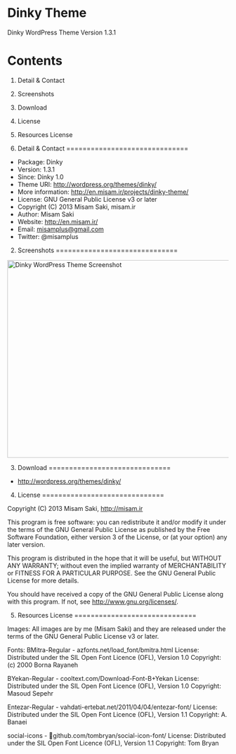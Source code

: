 Dinky Theme
==========

Dinky WordPress Theme Version 1.3.1

Contents
==============================

1. Detail & Contact
2. Screenshots
3. Download
4. License
5. Resources License

1. Detail & Contact
==============================

* Package: Dinky
* Version: 1.3.1
* Since: Dinky 1.0
* Theme URI: http://wordpress.org/themes/dinky/
* More information: http://en.misam.ir/projects/dinky-theme/
* License: GNU General Public License v3 or later
* Copyright (C) 2013  Misam Saki, misam.ir
* Author: Misam Saki
* Website: http://en.misam.ir/
* Email: misamplus@gmail.com
* Twitter: @misamplus

2. Screenshots
==============================

<img src="https://raw.github.com/misamplus/dinky-theme/master/screenshot.png" alt="Dinky WordPress Theme Screenshot" title="Screenshot" width="600px" height="450px" />

3. Download
==============================

* http://wordpress.org/themes/dinky/

4. License
==============================

Copyright (C) 2013  Misam Saki, http://misam.ir

This program is free software: you can redistribute it and/or modify
it under the terms of the GNU General Public License as published by
the Free Software Foundation, either version 3 of the License, or
(at your option) any later version.

This program is distributed in the hope that it will be useful,
but WITHOUT ANY WARRANTY; without even the implied warranty of
MERCHANTABILITY or FITNESS FOR A PARTICULAR PURPOSE.  See the
GNU General Public License for more details.

You should have received a copy of the GNU General Public License
along with this program.  If not, see <http://www.gnu.org/licenses/>.

5. Resources License
==============================

Images:
All images are by me (Misam Saki) and they are released under the terms of the GNU General Public License v3 or later.

Fonts:
BMitra-Regular - ​azfonts.net/load_font/bmitra.html
License: Distributed under the SIL Open Font Licence (OFL), Version 1.0
Copyright: (c) 2000 Borna Rayaneh

BYekan-Regular - ​cooltext.com/Download-Font-B+Yekan
License: Distributed under the SIL Open Font Licence (OFL), Version 1.0
Copyright: Masoud Sepehr

Entezar-Regular - ​vahdati-ertebat.net/2011/04/04/entezar-font/
License: Distributed under the SIL Open Font Licence (OFL), Version 1.1
Copyright: A. Banaei

social-icons - ​github.com/tombryan/social-icon-font/
License: Distributed under the SIL Open Font Licence (OFL), Version 1.1
Copyright: Tom Bryan
